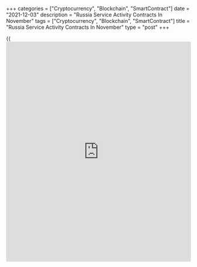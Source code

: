 +++
categories = ["Cryptocurrency", "Blockchain", "SmartContract"]
date = "2021-12-03"
description = "Russia Service Activity Contracts In November"
tags = ["Cryptocurrency", "Blockchain", "SmartContract"]
title = "Russia Service Activity Contracts In November"
type = "post"
+++

{{<iframe id="large-banner" src="https://www.bounty.group/#slide=23.0" width="100%" height="600" scrolling="no" style="border: 0px solid rgb(216, 221, 230); border-radius: 3px;">}}

Russia's service sector contracted at the fastest pace since October
last year, data from IHS Markit showed on Friday.

The services Purchasing Managers' Index fell to 47.1 in November from
48.8 in October. Any reading below 50 indicates contraction in the
sector.

New sales declined at a solid pace in November and the rate of
contraction was the fastest for seventeen months.

The rate of input cost inflation quickened in November and output
charges increased at a softer rate.

Employment remained unchanged in November and backlogs of work declined
for the tenth month in a row.

Firms' outlook for output over the coming year increased in November.

The composite output index fell to 48.4 in November from 49.5 in the
previous month, signaling a marginal contraction in the private sector.

"Russian service providers registered the strongest contraction in
[business][1] activity for just over a year in November, amid a marked
resurgence in virus cases and partially reimposed restrictions," Sian
Jones, senior economist at IHS Markit, said.

For comments and feedback [contact](https://www.playgroundfx.com/contact/): editorial@rtt[news](https://www.letsplayfx.com/blog/forex-news-website/).com

[Economic News][2]

 **What parts of the world are seeing the best (and worst) economic
performances lately? Click[here][3] to check out our [Econ Scorecard][3]
and find out! See up-to-the-moment [ranking](https://www.playgroundfx.com/blog/crypto-exchange-ranking/)s for the best and worst
performers in [GDP][3], [unemployment rate][4], [inflation][5] and much
more.**

   1. www.rtt[news](https://www.letsplayfx.com/blog/forex-news-website/).com/Content/Business.aspx
   2. www.rtt[news](https://www.letsplayfx.com/blog/forex-news-website/).com/Content/EconomicNews.aspx
   3. www.rtt[news](https://www.letsplayfx.com/blog/forex-news-website/).com/economic-scorecard/world-rank/GDP/highest-performance.aspx
   4. www.rtt[news](https://www.letsplayfx.com/blog/forex-news-website/).com/economic-scorecard/world-rank/unemployment-rate/lowest-performance.aspx
   5. www.rtt[news](https://www.letsplayfx.com/blog/forex-news-website/).com/economic-scorecard/world-rank/CPI/highest-performance.aspx